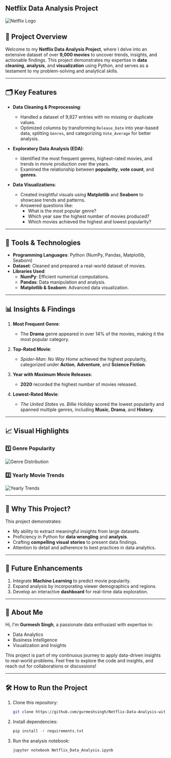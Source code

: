 ## Netflix Data Analysis Project 

![Netflix Logo](https://upload.wikimedia.org/wikipedia/commons/0/08/Netflix_2015_logo.svg)


## 🚀 Project Overview

Welcome to my **Netflix Data Analysis Project**, where I delve into an extensive dataset of over **9,000 movies** to uncover trends, insights, and actionable findings. This project demonstrates my expertise in **data cleaning**, **analysis**, and **visualization** using Python, and serves as a testament to my problem-solving and analytical skills.

---

## 🗂️ Key Features

- **Data Cleaning & Preprocessing**: 
  - Handled a dataset of 9,827 entries with no missing or duplicate values.
  - Optimized columns by transforming `Release_Date` into year-based data, splitting `Genres`, and categorizing `Vote_Average` for better analysis.

- **Exploratory Data Analysis (EDA)**:
  - Identified the most frequent genres, highest-rated movies, and trends in movie production over the years.
  - Examined the relationship between **popularity**, **vote count**, and **genres**.

- **Data Visualizations**:
  - Created insightful visuals using **Matplotlib** and **Seaborn** to showcase trends and patterns.
  - Answered questions like:
    - What is the most popular genre?
    - Which year saw the highest number of movies produced?
    - Which movies achieved the highest and lowest popularity?

---

## 🔧 Tools & Technologies

- **Programming Languages**: Python (NumPy, Pandas, Matplotlib, Seaborn)
- **Dataset**: Cleaned and prepared a real-world dataset of movies.
- **Libraries Used**:
  - **NumPy**: Efficient numerical computations.
  - **Pandas**: Data manipulation and analysis.
  - **Matplotlib & Seaborn**: Advanced data visualization.

---

## 📊 Insights & Findings

1. **Most Frequent Genre**: 
   - The **Drama** genre appeared in over 14% of the movies, making it the most popular category.

2. **Top-Rated Movie**: 
   - *Spider-Man: No Way Home* achieved the highest popularity, categorized under **Action**, **Adventure**, and **Science Fiction**.

3. **Year with Maximum Movie Releases**: 
   - **2020** recorded the highest number of movies released.

4. **Lowest-Rated Movie**: 
   - *The United States vs. Billie Holiday* scored the lowest popularity and spanned multiple genres, including **Music**, **Drama**, and **History**.

---

## 📈 Visual Highlights

### 1️⃣ Genre Popularity
![Genre Distribution](https://via.placeholder.com/600x300.png?text=Genre+Popularity+Graph)

### 2️⃣ Yearly Movie Trends
![Yearly Trends](https://via.placeholder.com/600x300.png?text=Yearly+Trends+Graph)

---

## 🤝 Why This Project?

This project demonstrates:
- My ability to extract meaningful insights from large datasets.
- Proficiency in Python for **data wrangling** and **analysis**.
- Crafting **compelling visual stories** to present data findings.
- Attention to detail and adherence to best practices in data analytics.

---

## 🌟 Future Enhancements

1. Integrate **Machine Learning** to predict movie popularity.
2. Expand analysis by incorporating viewer demographics and regions.
3. Develop an interactive **dashboard** for real-time data exploration.

---

## 💼 About Me

Hi, I'm **Gurmesh Singh**, a passionate data enthusiast with expertise in:
- Data Analytics
- Business Intelligence
- Visualization and Insights

This project is part of my continuous journey to apply data-driven insights to real-world problems. Feel free to explore the code and insights, and reach out for collaborations or discussions!

---

## 🛠️ How to Run the Project

1. Clone this repository:
   ```bash
   git clone https://github.com/gurmeshsingh/Netflix-Data-Analysis-with-python.git
2. Install dependencies:
   ```bash
   pip install -r requirements.txt
3. Run the analysis notebook:
   ```bash
   jupyter notebook Netflix_Data_Analysis.ipynb

